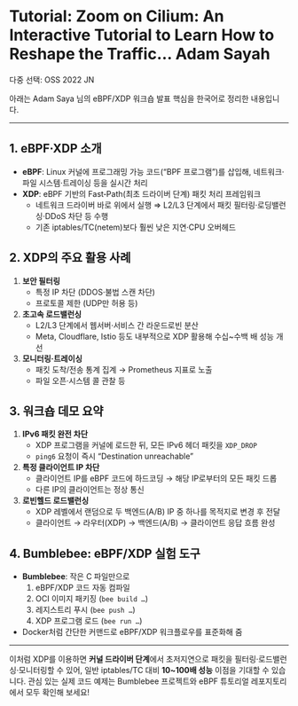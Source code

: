 # Tutorial: Zoom on Cilium: An Interactive Tutorial to Learn How to Reshape the Traffic... Adam Sayah

다중 선택: OSS 2022 JN

아래는 Adam Saya 님의 eBPF/XDP 워크숍 발표 핵심을 한국어로 정리한 내용입니다.

---

## 1. eBPF·XDP 소개

- **eBPF**: Linux 커널에 프로그래밍 가능 코드(“BPF 프로그램”)를 삽입해, 네트워크·파일 시스템·트레이싱 등을 실시간 처리
- **XDP**: eBPF 기반의 Fast‐Path(최초 드라이버 단계) 패킷 처리 프레임워크
    - 네트워크 드라이버 바로 위에서 실행 ⇒ L2/L3 단계에서 패킷 필터링·로딩밸런싱·DDoS 차단 등 수행
    - 기존 iptables/TC(netem)보다 훨씬 낮은 지연·CPU 오버헤드

## 2. XDP의 주요 활용 사례

1. **보안 필터링**
    - 특정 IP 차단 (DDOS·불법 스캔 차단)
    - 프로토콜 제한 (UDP만 허용 등)
2. **초고속 로드밸런싱**
    - L2/L3 단계에서 웹서버·서비스 간 라운드로빈 분산
    - Meta, Cloudflare, Istio 등도 내부적으로 XDP 활용해 수십~수백 배 성능 개선
3. **모니터링·트레이싱**
    - 패킷 도착/전송 통계 집계 → Prometheus 지표로 노출
    - 파일 오픈·시스템 콜 관찰 등

## 3. 워크숍 데모 요약

1. **IPv6 패킷 완전 차단**
    - XDP 프로그램을 커널에 로드한 뒤, 모든 IPv6 헤더 패킷을 `XDP_DROP`
    - `ping6` 요청이 즉시 “Destination unreachable”
2. **특정 클라이언트 IP 차단**
    - 클라이언트 IP를 eBPF 코드에 하드코딩 → 해당 IP로부터의 모든 패킷 드롭
    - 다른 IP의 클라이언트는 정상 통신
3. **로빈헬드 로드밸런싱**
    - XDP 레벨에서 랜덤으로 두 백엔드(A/B) IP 중 하나를 목적지로 변경 후 전달
    - 클라이언트 → 라우터(XDP) → 백엔드(A/B) → 클라이언트 응답 흐름 완성

## 4. Bumblebee: eBPF/XDP 실험 도구

- **Bumblebee**: 작은 C 파일만으로
    1. eBPF/XDP 코드 자동 컴파일
    2. OCI 이미지 패키징 (`bee build …`)
    3. 레지스트리 푸시 (`bee push …`)
    4. XDP 프로그램 로드 (`bee run …`)
- Docker처럼 간단한 커맨드로 eBPF/XDP 워크플로우를 표준화해 줌

---

이처럼 XDP를 이용하면 **커널 드라이버 단계**에서 초저지연으로 패킷을 필터링·로드밸런싱·모니터링할 수 있어, 일반 iptables/TC 대비 **10~100배 성능** 이점을 기대할 수 있습니다. 관심 있는 실제 코드 예제는 Bumblebee 프로젝트와 eBPF 튜토리얼 레포지토리에서 모두 확인해 보세요!